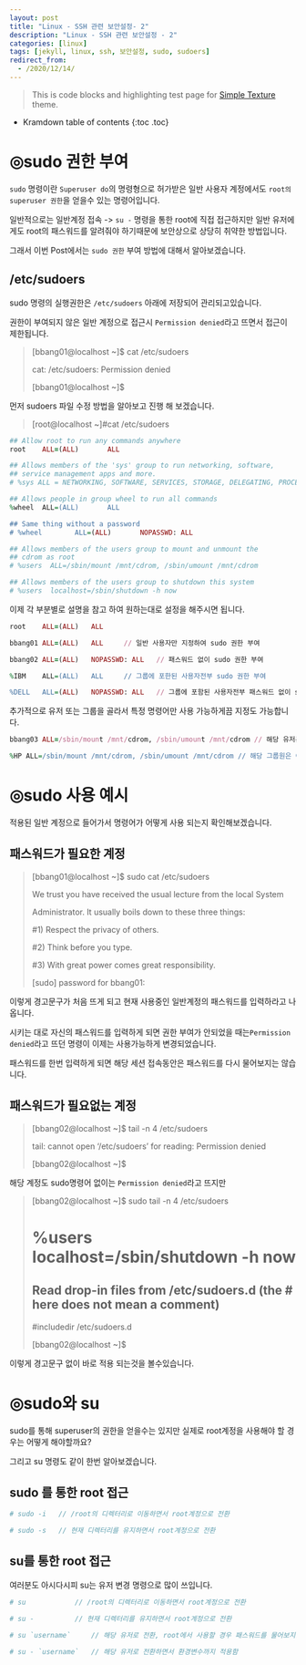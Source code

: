 ```yaml
---
layout: post
title: "Linux - SSH 관련 보안설정- 2"
description: "Linux - SSH 관련 보안설정 - 2"
categories: [linux]
tags: [jekyll, linux, ssh, 보안설정, sudo, sudoers]
redirect_from:
  - /2020/12/14/
---
```


> This is code blocks and highlighting test page for [Simple Texture][Simple Texture] theme.

* Kramdown table of contents
{:toc .toc}

# ◎sudo 권한 부여

`sudo` 명령이란 `Superuser do`의 명령형으로 허가받은 일반 사용자 계정에서도 `root의 superuser 권한`을 얻을수 있는 명령어입니다.

일반적으로는 일반계정 접속 -> `su -` 명령을 통한 root에 직접 접근하지만 일반 유저에게도 root의 패스워드를 알려줘야 하기때문에 보안상으로 상당히 취약한 방법입니다.

그래서 이번 Post에서는 `sudo 권한` 부여 방법에 대해서 알아보겠습니다.

## /etc/sudoers 

sudo 명령의 실행권한은 `/etc/sudoers` 아래에 저장되어 관리되고있습니다.

권한이 부여되지 않은 일반 계정으로 접근시 `Permission denied`라고 뜨면서 접근이 제한됩니다.

>[bbang01@localhost ~]$ cat /etc/sudoers
>
>cat: /etc/sudoers: Permission denied
>
>[bbang01@localhost ~]$

먼저 sudoers 파일 수정 방법을 알아보고 진행 해 보겠습니다.

>[root@localhost ~]#cat /etc/sudoers

~~~~~~~~~~~~~~~~~~~~~~~~~ ruby
## Allow root to run any commands anywhere
root    ALL=(ALL)       ALL

## Allows members of the 'sys' group to run networking, software,
## service management apps and more.
# %sys ALL = NETWORKING, SOFTWARE, SERVICES, STORAGE, DELEGATING, PROCESSES, LOCATE, DRIVERS

## Allows people in group wheel to run all commands
%wheel  ALL=(ALL)       ALL

## Same thing without a password
# %wheel        ALL=(ALL)       NOPASSWD: ALL

## Allows members of the users group to mount and unmount the
## cdrom as root
# %users  ALL=/sbin/mount /mnt/cdrom, /sbin/umount /mnt/cdrom

## Allows members of the users group to shutdown this system
# %users  localhost=/sbin/shutdown -h now
~~~~~~~~~~~~~~~~~~~~~~~~~


이제 각 부분별로 설명을 참고 하여 원하는대로 설정을 해주시면 됩니다.

~~~~~~~~~~~~~~~~~~~~~~ ruby
root	ALL=(ALL)	ALL 

bbang01	ALL=(ALL)	ALL		// 일반 사용자만 지정하여 sudo 권한 부여

bbang02 ALL=(ALL)	NOPASSWD: ALL	// 패스워드 없이 sudo 권한 부여

%IBM	ALL=(ALL)	ALL		// 그룹에 포한된 사용자전부 sudo 권한 부여

%DELL	ALL=(ALL)	NOPASSWD: ALL	// 그룹에 포함된 사용자전부 패스워드 없이 sudo 권한 부여

~~~~~~~~~~~~~~~~~~~~~~

추가적으로 유저 또는 그룹을 골라서 특정 명령어만 사용 가능하게끔 지정도 가능합니다.

~~~~~~~~~~~~~~~~~~~~~~ ruby
bbang03	ALL=/sbin/mount /mnt/cdrom, /sbin/umount /mnt/cdrom	// 해당 유저는 이 명령어만 sudo 권한 부여

%HP	ALL=/sbin/mount /mnt/cdrom, /sbin/umount /mnt/cdrom	// 해당 그룹원은 이 명령어만 sudo 권한 부여
~~~~~~~~~~~~~~~~~~~~~~

# ◎sudo 사용 예시

적용된 일반 계정으로 들어가서 명령어가 어떻게 사용 되는지 확인해보겠습니다.

## 패스워드가 필요한 계정

>[bbang01@localhost ~]$ sudo cat /etc/sudoers
>
>We trust you have received the usual lecture from the local System
>
>Administrator. It usually boils down to these three things:
>
>
>    #1) Respect the privacy of others.
>
>    #2) Think before you type.
>
>    #3) With great power comes great responsibility.
>
>
>[sudo] password for bbang01:

이렇게 경고문구가 처음 뜨게 되고 현재 사용중인 일반계정의 패스워드를 입력하라고 나옵니다.

시키는 대로 자신의 패스워드를 입력하게 되면 권한 부여가 안되었을 때는`Permission denied`라고 뜨던 명령이 이제는 사용가능하게 변경되었습니다.

패스워드를 한번 입력하게 되면 해당 세션 접속동안은 패스워드를 다시 물어보지는 않습니다.

## 패스워드가 필요없는 계정

>[bbang02@localhost ~]$ tail -n 4 /etc/sudoers
>
>tail: cannot open ‘/etc/sudoers’ for reading: Permission denied
>
>[bbang02@localhost ~]$

해당 계정도 sudo명령어 없이는 `Permission denied`라고 뜨지만

>[bbang02@localhost ~]$ sudo tail -n 4 /etc/sudoers
>
>
> # %users  localhost=/sbin/shutdown -h now
>
>
> ## Read drop-in files from /etc/sudoers.d (the # here does not mean a comment)
>
> #includedir /etc/sudoers.d
>
>[bbang02@localhost ~]$

이렇게 경고문구 없이 바로 적용 되는것을 볼수있습니다.

# ◎sudo와 su

sudo를 통해 superuser의 권한을 얻을수는 있지만 실제로 root계정을 사용해야 할 경우는 어떻게 해야할까요?

그리고 su 명령도 같이 한번 알아보겠습니다.

## sudo 를 통한 root 접근

~~~~~~~~~~~~~~~~~~~~~~ ruby
# sudo -i	// /root의 디렉터리로 이동하면서 root계정으로 전환

# sudo -s	// 현재 디렉터리를 유지하면서 root계정으로 전환
~~~~~~~~~~~~~~~~~~~~~~

## su를 통한 root 접근

여러분도 아시다시피 su는 유저 변경 명령으로 많이 쓰입니다.

~~~~~~~~~~~~~~~~~~~~~~ ruby
# su     		// /root의 디렉터리로 이동하면서 root계정으로 전환

# su -    		// 현재 디렉터리를 유지하면서 root계정으로 전환

# su `username`		// 해당 유저로 전환, root에서 사용할 경우 패스워드를 물어보지않음

# su - `username`	// 해당 유저로 전환하면서 환경변수까지 적용함
~~~~~~~~~~~~~~~~~~~~~~




[^1]: This is a footnote.

[kramdown]: https://kramdown.gettalong.org/
[Simple Texture]: https://github.com/yizeng/jekyll-theme-simple-texture
